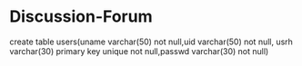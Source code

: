 # Discussion-Forum

create table users(uname varchar(50) not null,uid varchar(50) not null, usrh varchar(30) primary key unique not null,passwd varchar(30) not null)